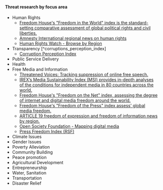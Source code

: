
#### Threat research by focus area

  * Human  Rights
    * [Freedom House's "Freedom in the World" index is the standard-setting comparative assessment of global political rights and civil liberties.](http://www.freedomhouse.org/report-types/freedom-world)
    * [Amnesty International regional news on human rights](https://www.amnesty.org/en/news/regional)
    * [Human Rights Watch - Browse by Region](http://www.hrw.org/regions)
  * Transparency [^corruptions_perception_index]
    * [Corruption  Perception  Index](http://www.transparency.org/cpi2013/results/)
  * Public  Service  Delivery
  * Health
  * Free  Media  and  Information 
    * [Threatened Voices: Tracking suppression of online free speech.](http://threatened.globalvoicesonline.org/)
    * [IREX’s Media Sustainability Index (MSI) provides in-depth analyses of the conditions for independent media in 80 countries across the world.](http://www.irex.org/project/media-sustainability-index-msi)
    * [Freedom House's "Freedom on the Net" index, assessing the degree of internet and digital media freedom around the world.](http://www.freedomhouse.org/report-types/freedom-net)
    * [Freedom House's "Freedom of the Press" index assess' global media freedom.](http://www.freedomhouse.org/report-types/freedom-press)
    * [ARTICLE 19 freedom of expression and freedom of information news by region.](http://www.article19.org/pages/en/where-we-work.html)
    * [Open Society Foundation - Mapping digital media](http://www.opensocietyfoundations.org/projects/mapping-digital-media)
    * [Press Freedom Index (RSF)](https://en.rsf.org/press-freedom-index.html)
  * Climate  Issues
  * Gender  Issues
  * Poverty  Alleviation
  * Community  Building
  * Peace  promotion
  * Agricultural  Development
  * Entrepreneurship
  * Water,  Sanitation
  * Transportation
  * Disaster  Relief
